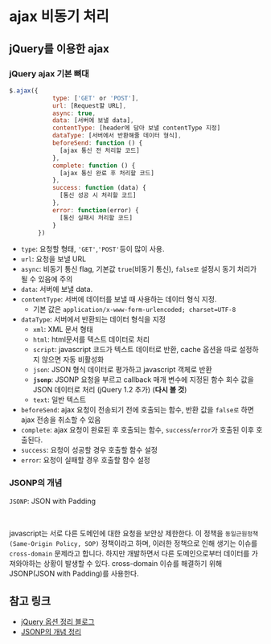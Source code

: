 # ajax 비동기 처리


## jQuery를 이용한 ajax

### jQuery ajax 기본 뼈대

```js
$.ajax({
            type: ['GET' or 'POST'],
            url: [Request할 URL],
            async: true,
            data: [서버에 보낼 data],
            contentType: [header에 담아 보낼 contentType 지정]
            dataType: [서버에서 반환해줄 데이터 형식],
            beforeSend: function () {
              [ajax 통신 전 처리할 코드]
            },
            complete: function () {
              [ajax 통신 완료 후 처리할 코드]
            },            
            success: function (data) {
              [통신 성공 시 처리할 코드]
            },
            error: function(error) {
              [통신 실패시 처리할 코드]
            }
        })
```
- `type`: 요청할 형태, `'GET'`,`'POST'`등이 많이 사용.
- `url`: 요청을 보낼 URL
- `async`: 비동기 통신 flag, 기본값 `true`(비동기 통신), `false로` 설정시 동기 처리가 될 수 있음에 주의
- `data`: 서버에 보낼 data. 
- `contentType`: 서버에 데이터를 보낼 때 사용하는 데이터 형식 지정.
  - 기본 값은 `application/x-www-form-urlencoded; charset=UTF-8`
- `dataType`: 서버에서 반환되는 데이터 형식을 지정
  - `xml`: XML 문서 형태
  - `html`: html문서를 텍스트 데이터로 처리
  - `script`: javascript 코드가 텍스트 데이터로 반환, cache 옵션을 따로 설정하지 않으면 자동 비활성화
  - `json`: JSON 형식 데이터로 평가하고 javascript 객체로 반환
  - **`jsonp`**: JSONP 요청을 부르고 callback 매개 변수에 지정된 함수 회수 값을 JSON 데이터로 처리 (jQuery 1.2 추가) (**다시 볼 것**)
  - `text`: 일반 텍스트
- `beforeSend`: ajax 요청이 전송되기 전에 호출되는 함수, 반환 값을 `false로` 하면 ajax 전송을 취소할 수 있음
- `complete`: ajax 요청이 완료된 후 호출되는 함수, `success`/`error`가 호출된 이후 호출된다.
- `success`: 요청이 성공할 경우 호출할 함수 설정
- `error`: 요청이 실패할 경우 호출할 함수 설정

### JSONP의 개념

`JSONP`: JSON with Padding  

<br>

javascript는 서로 다른 도메인에 대한 요청을 보안상 제한한다. 이 정책을 `동일근원정책(Same-Origin Policy, SOP)` 정책이라고 하며, 이러한 정책으로 인해 생기는 이슈를 `cross-domain` 문제라고 합니다. 하지만 개발하면서 다른 도메인으로부터 데이터를 가져와야하는 상황이 발생할 수 있다. cross-domain 이슈를 해결하기 위해 JSONP(JSON with Padding)를 사용한다.


## 참고 링크

- [jQuery 옵션 정리 블로그](https://m.blog.naver.com/PostView.nhn?blogId=software705&logNo=220969995944&proxyReferer=https:%2F%2Fwww.google.com%2F)
- [JSONP의 개념 정리](https://kingbbode.tistory.com/26)
